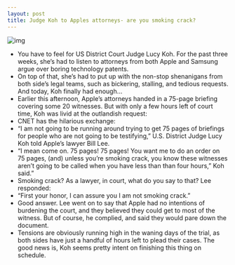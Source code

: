 ```yaml
---
layout: post
title: Judge Koh to Apples attorneys- are you smoking crack?
---
```

![img](http://media.idownloadblog.com/wp-content/uploads/2011/12/courtroom-gavel.jpg)
* You have to feel for US District Court Judge Lucy Koh. For the past three weeks, she’s had to listen to attorneys from both Apple and Samsung argue over boring technology patents.
* On top of that, she’s had to put up with the non-stop shenanigans from both side’s legal teams, such as bickering, stalling, and tedious requests. And today, Koh finally had enough…
* Earlier this afternoon, Apple’s attorneys handed in a 75-page briefing covering some 20 witnesses. But with only a few hours left of court time, Koh was livid at the outlandish request:
* CNET has the hilarious exchange:
* “I am not going to be running around trying to get 75 pages of briefings for people who are not going to be testifying,” U.S. District Judge Lucy Koh told Apple’s lawyer Bill Lee.
* “I mean come on. 75 pages! 75 pages! You want me to do an order on 75 pages, (and) unless you’re smoking crack, you know these witnesses aren’t going to be called when you have less than than four hours,” Koh said.”
* Smoking crack? As a lawyer, in court, what do you say to that? Lee responded:
* “First your honor, I can assure you I am not smoking crack.”
* Good answer. Lee went on to say that Apple had no intentions of burdening the court, and they believed they could get to most of the witness. But of course, he complied, and said they would pare down the document.
* Tensions are obviously running high in the waning days of the trial, as both sides have just a handful of hours left to plead their cases. The good news is, Koh seems pretty intent on finishing this thing on schedule.


